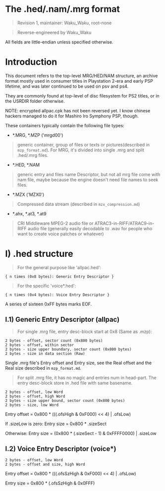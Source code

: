  The .hed/.nam/.mrg format
===========================
> Revision 1, maintainer: Waku_Waku, root-none

> Reverse-engineered by Waku_Waku

All fields are little-endian unless specified otherwise.


 Introduction
==============

This document refers to the top-level MRG/HED/NAM structure, an archive format mostly used in consumer titles in Playstation 2-era and early PSP lifetime, and was later continued to be used on psv and ps4.

They are commonly found at top-level of disc filesystem for PS2 titles, or in the USRDIR folder otherwise.

NOTE: encrypted allpac.cpk has not been reversed yet. I know chinese hackers managed to do it for Mashiro Iro Symphony PSP, though.


These containers typically contain the following file types:

- *.MRG, *.MZP ('mrgd00')
> generic container, group of files or texts or pictures(described in ``mzp_format.md``).
> For MRG, it's divided into single .mrg and split .hed/.mrg files.

- *.HED, *.NAM
> generic entry and files name Descriptor, but not all mrg file come with nam file, maybe because the engine doesn't need file names to seek files.

- *.MZX ('MZX0')
> Compressed data stream (described in ``mzx_compression.md``)

- *.ahx, *.at3, *.at9
> CRI Middleware MPEG-2 audio file or ATRAC3-in-RIFF/ATRAC9-in-RIFF audio file (generally easily decodable to .wav for people who want to create voice patches or whatever)


 I) .hed structure 
===================

> For the general purpose like 'allpac.hed':

    { n times (0x8 bytes): Generic Entry Descriptor }

> For the specific 'voice*.hed':

    { n times (0x4 bytes): Voice Entry Descriptor }


A series of sixteen 0xFF bytes marks EOF.



 I.1)  Generic Entry Descriptor (allpac)
-----------------------------------------

> For single .mrg file, entry desc-block start at 0x8 (Same as .mzp):

	2 bytes - offset, sector count (0x800 bytes)
	2 bytes - offset, within sector
	2 bytes - size upper boundary, sector count (0x800 bytes)
	2 bytes - size in data section (Raw)

Single .mrg file's Entry offset and Entry size, see the Real offset and the Real size described in ``mzp_format.md``.

> For split .mrg file, it has no magic and entries num in head-part.
> The entry desc-block store in .hed file with same basename.

	2 bytes - offset, low Word
	2 bytes - offset, high Word
	2 bytes - size upper bound, sector count (0x800 bytes)
	2 bytes - size, low Word

Entry offset = 0x800 * (((.ofsHigh & 0xF000) << 4) | .ofsLow)

If .sizeLow is zero:
Entry size = 0x800 * .sizeSect

Otherwise:
Entry size = (0x800 * (.sizeSect - 1) & 0xFFFF0000) | .sizeLow


I.2)  Voice Entry Descriptor (voice*)
--------------------------------------

	2 bytes - offset, low Word
	2 bytes - offset and size, high Word

Entry offset = 0x800 * (((.ofsSzHigh & 0xF000) << 4) | .ofsLow)

Entry size = 0x800 * (.ofsSzHigh & 0x0FFF)


